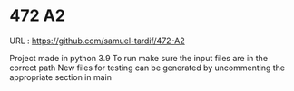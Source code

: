 # 472 A2
 
URL : https://github.com/samuel-tardif/472-A2

Project made in python 3.9
To run make sure the input files are in the correct path
New files for testing can be generated by uncommenting the appropriate section in main
